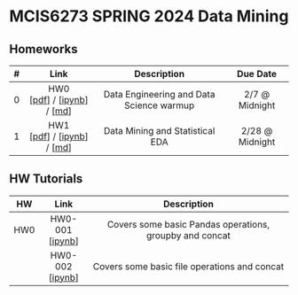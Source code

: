 # MCIS6273 SPRING 2024 Data Mining


## Homeworks

| # | Link | Description | Due Date |
|:-:|:----:|:-----------:|:--------:|
| 0 | HW0 <br/> [[pdf](./homework/hw0/hw0.pdf)] / [[ipynb](./homework/hw0/hw0.ipynb)] / [[md](./homework/hw0/hw0.md)] | Data Engineering and Data Science warmup | 2/7 @ Midnight |
| 1 | HW1 <br/> [[pdf](./homework/hw1/hw1.pdf)] / [[ipynb](./homework/hw1/hw1.ipynb)] / [[md](./homework/hw1/hw1.md)] | Data Mining and Statistical EDA | 2/28 @ Midnight |


## HW Tutorials
| HW | Link | Description | 
|:-:|:----:|:-----------:|
| HW0 | HW0-001 <br/> [[ipynb](./tutorials/hw0/tutorial_hw0-001.ipynb)] | Covers some basic Pandas operations, groupby and concat | 
|     | HW0-002 <br/> [[ipynb](./tutorials/hw0/tutorial_hw0-002.ipynb)] | Covers some basic file operations and concat | 